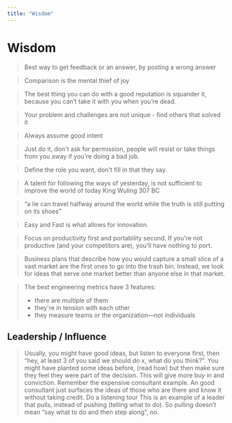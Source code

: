 ```yaml
---
title: "Wisdom"
---
```

# Wisdom


> Best way to get feedback or an answer, by posting a wrong answer

> Comparison is the mental thief of joy

> The best thing you can do with a good reputation is squander it, because you can’t take it with you when you’re dead.

> Your problem and challenges are not unique - find others that solved it

> Always assume good intent

> Just do it, don't ask for permission, people will resist or take things from you away if you're doing a bad job.

> Define the role you want, don't fill in that they say.

> A talent for following the ways of yesterday, is not sufficient to improve the world of today
King Wuling 307 BC

> “a lie can travel halfway around the world while the truth is still putting on its shoes”

> Easy and Fast is what allows for innovation.

> Focus on productivity first and portability second. If you're not productive (and your competitors are), you'll have nothing to port.

> Business plans that describe how you would capture a small slice of a vast market are the first ones to go into the trash bin. Instead, we look for ideas that serve one market better than anyone else in that market.

> The best engineering metrics have 3 features:
> - there are multiple of them
> - they're in tension with each other
> - they measure teams or the organization—not individuals

## Leadership / Influence
> Usually, you might have good ideas, but listen to everyone first, then “hey, at least 3 of you said we should do x, what do you think?”.
> You might have planted some ideas before, (read how) but then make sure they feel they were part of the decision. This will give more buy in and conviction.
> Remember the expensive consultant example. An good consultant just surfaces the ideas of those who are there and know it without taking credit.
> Do a listening tour
> This is an example of a leader that pulls, instead of pushing (telling what to do). So pulling doesn’t mean “say what to do and then step along”, no.
